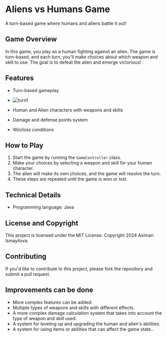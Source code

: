 **Aliens vs Humans Game**
==========================

A turn-based game where humans and aliens battle it out!

**Game Overview**
---------------

In this game, you play as a human fighting against an alien. The game is turn-based, and each turn, you'll make choices about which weapon and skill to use. The goal is to defeat the alien and emerge victorious!

**Features**
------------

* Turn-based gameplay
* ![turn1](https://github.com/hermione06/Human-vs-Alien-Game/assets/143590519/eeb764da-1ecc-4cc6-94c8-f033815ee3db)

  
* Human and Alien characters with weapons and skills
* Damage and defense points system
* Win/loss conditions

**How to Play**
--------------

1. Start the game by running the `GameController` class.
2. Make your choices by selecting a weapon and skill for your human character.
3. The alien will make its own choices, and the game will resolve the turn.
4. These steps are repeated until the game is won or lost.

**Technical Details**
--------------------

* Programming language: Java

**License and Copyright**
------------------------

This project is licensed under the MIT License. Copyright 2024 Asiman Ismayilova.

**Contributing**
--------------

If you'd like to contribute to this project, please fork the repository and submit a pull request.

**Improvements can be done**
----------------

* More complex features can be added:
* Multiple types of weapons and skills with different effects.
* A more complex damage calculation system that takes into account the type of weapon and skill used.
* A system for leveling up and upgrading the human and alien's abilities.
* A system for using items or abilities that can affect the game state..
